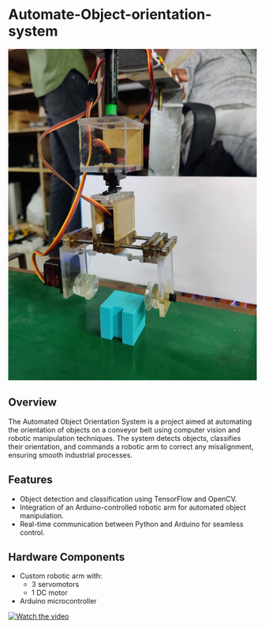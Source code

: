 # Automate-Object-orientation-system

<img src="roboticarm.jpg" width="800">


## Overview
The Automated Object Orientation System is a project aimed at automating the orientation of objects on a conveyor belt using computer vision and robotic manipulation techniques. The system detects objects, classifies their orientation, and commands a robotic arm to correct any misalignment, ensuring smooth industrial processes.

## Features
- Object detection and classification using TensorFlow and OpenCV.
- Integration of an Arduino-controlled robotic arm for automated object manipulation.
- Real-time communication between Python and Arduino for seamless control.

## Hardware Components
- Custom robotic arm with:
  - 3 servomotors
  - 1 DC motor
- Arduino microcontroller

[![Watch the video]([https://youtu.be/vt5fpE0bzSY)](https://youtu.be/JTL1Yqv7Y7w)
